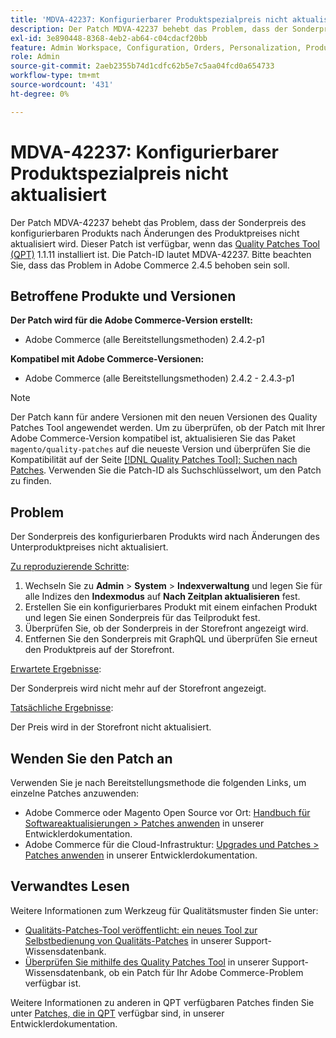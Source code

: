 ```yaml
---
title: 'MDVA-42237: Konfigurierbarer Produktspezialpreis nicht aktualisiert'
description: Der Patch MDVA-42237 behebt das Problem, dass der Sonderpreis des konfigurierbaren Produkts nach Änderungen des Produktpreises nicht aktualisiert wird. Dieser Patch ist verfügbar, wenn das [Quality Patches Tool (QPT)](/help/announcements/adobe-commerce-announcements/magento-quality-patches-released-new-tool-to-self-serve-quality-patches.md) 1.1.11 installiert ist. Die Patch-ID lautet MDVA-42237. Bitte beachten Sie, dass das Problem in Adobe Commerce 2.4.5 behoben sein soll.
exl-id: 3e890448-8368-4eb2-ab64-c04cdacf20bb
feature: Admin Workspace, Configuration, Orders, Personalization, Products
role: Admin
source-git-commit: 2aeb2355b74d1cdfc62b5e7c5aa04fcd0a654733
workflow-type: tm+mt
source-wordcount: '431'
ht-degree: 0%

---
```


# MDVA-42237: Konfigurierbarer Produktspezialpreis nicht aktualisiert

Der Patch MDVA-42237 behebt das Problem, dass der Sonderpreis des konfigurierbaren Produkts nach Änderungen des Produktpreises nicht aktualisiert wird. Dieser Patch ist verfügbar, wenn das [Quality Patches Tool (QPT)](/help/announcements/adobe-commerce-announcements/magento-quality-patches-released-new-tool-to-self-serve-quality-patches.md) 1.1.11 installiert ist. Die Patch-ID lautet MDVA-42237. Bitte beachten Sie, dass das Problem in Adobe Commerce 2.4.5 behoben sein soll.

## Betroffene Produkte und Versionen

**Der Patch wird für die Adobe Commerce-Version erstellt:**

* Adobe Commerce (alle Bereitstellungsmethoden) 2.4.2-p1

**Kompatibel mit Adobe Commerce-Versionen:**

* Adobe Commerce (alle Bereitstellungsmethoden) 2.4.2 - 2.4.3-p1

>[!NOTE]
>
>Der Patch kann für andere Versionen mit den neuen Versionen des Quality Patches Tool angewendet werden. Um zu überprüfen, ob der Patch mit Ihrer Adobe Commerce-Version kompatibel ist, aktualisieren Sie das Paket `magento/quality-patches` auf die neueste Version und überprüfen Sie die Kompatibilität auf der Seite [[!DNL Quality Patches Tool]: Suchen nach Patches](https://experienceleague.adobe.com/tools/commerce-quality-patches/index.html). Verwenden Sie die Patch-ID als Suchschlüsselwort, um den Patch zu finden.

## Problem

Der Sonderpreis des konfigurierbaren Produkts wird nach Änderungen des Unterproduktpreises nicht aktualisiert.

<u>Zu reproduzierende Schritte</u>:

1. Wechseln Sie zu **Admin** > **System** > **Indexverwaltung** und legen Sie für alle Indizes den **Indexmodus** auf **Nach Zeitplan aktualisieren** fest.
1. Erstellen Sie ein konfigurierbares Produkt mit einem einfachen Produkt und legen Sie einen Sonderpreis für das Teilprodukt fest.
1. Überprüfen Sie, ob der Sonderpreis in der Storefront angezeigt wird.
1. Entfernen Sie den Sonderpreis mit GraphQL und überprüfen Sie erneut den Produktpreis auf der Storefront.

<u>Erwartete Ergebnisse</u>:

Der Sonderpreis wird nicht mehr auf der Storefront angezeigt.

<u>Tatsächliche Ergebnisse</u>:

Der Preis wird in der Storefront nicht aktualisiert.

## Wenden Sie den Patch an

Verwenden Sie je nach Bereitstellungsmethode die folgenden Links, um einzelne Patches anzuwenden:

* Adobe Commerce oder Magento Open Source vor Ort: [Handbuch für Softwareaktualisierungen > Patches anwenden](https://experienceleague.adobe.com/en/docs/commerce-operations/tools/quality-patches-tool/usage) in unserer Entwicklerdokumentation.
* Adobe Commerce für die Cloud-Infrastruktur: [Upgrades und Patches > Patches anwenden](https://experienceleague.adobe.com/en/docs/commerce-cloud-service/user-guide/develop/upgrade/apply-patches) in unserer Entwicklerdokumentation.

## Verwandtes Lesen

Weitere Informationen zum Werkzeug für Qualitätsmuster finden Sie unter:

* [Qualitäts-Patches-Tool veröffentlicht: ein neues Tool zur Selbstbedienung von Qualitäts-Patches](/help/announcements/adobe-commerce-announcements/magento-quality-patches-released-new-tool-to-self-serve-quality-patches.md) in unserer Support-Wissensdatenbank.
* [Überprüfen Sie mithilfe des Quality Patches Tool](/help/support-tools/patches-available-in-qpt-tool/check-patch-for-magento-issue-with-magento-quality-patches.md) in unserer Support-Wissensdatenbank, ob ein Patch für Ihr Adobe Commerce-Problem verfügbar ist.

Weitere Informationen zu anderen in QPT verfügbaren Patches finden Sie unter [Patches, die in QPT](https://experienceleague.adobe.com/tools/commerce-quality-patches/index.html) verfügbar sind, in unserer Entwicklerdokumentation.
